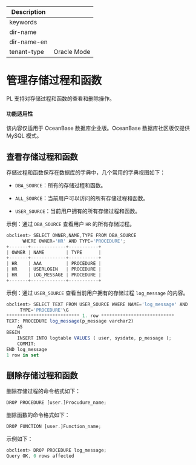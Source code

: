 | Description   |                 |
|---------------|-----------------|
| keywords      |                 |
| dir-name      |                 |
| dir-name-en   |                 |
| tenant-type   | Oracle Mode     |

# 管理存储过程和函数

PL 支持对存储过程和函数的查看和删除操作。

  <main id="notice" >
    <h4>功能适用性</h4>
    <p>该内容仅适用于 OceanBase 数据库企业版。OceanBase 数据库社区版仅提供 MySQL 模式。</p>
  </main>

查看存储过程和函数 
------------------------------

存储过程和函数保存在数据库的字典中，几个常用的字典视图如下：

* `DBA_SOURCE`：所有的存储过程和函数。

  

* `ALL_SOURCE`：当前用户可以访问的所有存储过程和函数。

  

* `USER_SOURCE`：当前用户拥有的所有存储过程和函数。

  




示例：通过 `DBA_SOURCE` 查看用户 `HR` 的所有存储过程。

```javascript
obclient> SELECT OWNER,NAME,TYPE FROM DBA_SOURCE 
      WHERE OWNER='HR' AND TYPE='PROCEDURE';
+-------+-------------+-----------+
| OWNER | NAME        | TYPE      |
+-------+-------------+-----------+
| HR    | AAA         | PROCEDURE |
| HR    | USERLOGIN   | PROCEDURE |
| HR    | LOG_MESSAGE | PROCEDURE |
+-------+-------------+-----------+
```



示例：通过 `USER_SOURCE` 查看当前用户拥有的存储过程 `log_message` 的内容。

```javascript
obclient> SELECT TEXT FROM USER_SOURCE WHERE NAME='log_message' AND 
     TYPE='PROCEDURE'\G
*************************** 1. row ***************************
TEXT: PROCEDURE log_message(p_message varchar2)
    AS
BEGIN
    INSERT INTO logtable VALUES ( user, sysdate, p_message );   
    COMMIT;
END log_message
1 row in set 
```



删除存储过程和函数 
------------------------------

删除存储过程的命令格式如下：

```javascript
DROP PROCEDURE [user.]Procudure_name;
```



删除函数的命令格式如下：

```javascript
DROP FUNCTION [user.]Function_name;
```



示例如下：

```javascript
obclient> DROP PROCEDURE log_message;
Query OK, 0 rows affected 
```


